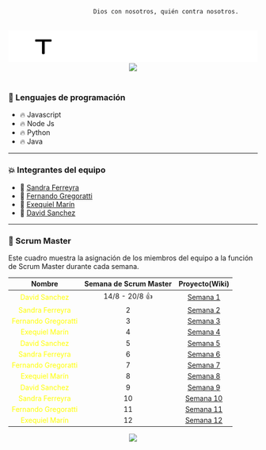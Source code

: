 
                            Dios con nosotros, quién contra nosotros.

<br>
<img src="https://github.com/testTPU/1/blob/main/logo-en-blanco.png?raw=true">
<br>
<div id="header" align="center">
    <img src="https://i.giphy.com/media/bGgsc5mWoryfgKBx1u/giphy.webp" width="660">
</div>
<br>

### :page_with_curl: Lenguajes de programación

- :fire: Javascript
- :fire: Node Js
- :fire: Python
- :fire: Java

---

### :collision: Integrantes del equipo

- :star2: [Sandra Ferreyra](https://github.com/sandraFerreyra) 
- :star2: [Fernando Gregoratti](https://github.com/mvkgamingarg)
- :star2: [Exequiel Marín](https://github.com/Exequiel3)
- :star2: [David Sanchez](https://github.com/nob322)

---

### :dizzy: Scrum Master

Este cuadro muestra la asignación de los miembros del equipo a la función de Scrum Master durante cada semana. 
<div align="center">
 

|    Nombre              | Semana de Scrum Master                                 |        Proyecto(Wiki)           |
|:---------------------:|:-----------------------------------------------------:|:-----------------------------:|
| <span style="color:yellow;">David Sanchez</span>         |  14/8 - 20/8 :+1:                                             |  [Semana 1](https://github.com/nob322/semana1)         |
| <span style="color:yellow;">Sandra Ferreyra</span> |      2                                           |  [Semana 2](https://github.com/sandraFerreyra/semana2) |
| <span style="color:yellow;">Fernando Gregoratti</span>|      3                                           |  [Semana 3](https://github.com/mvkgamingarg/semana3)   |
| <span style="color:yellow;">Exequiel Marín</span>       |      4                                           |  [Semana 4](https://github.com/Exequiel3/semana4)       |
| <span style="color:yellow;">David Sanchez</span>         |      5                                           |  [Semana 5](https://github.com/nob322/semana5)         |
| <span style="color:yellow;">Sandra Ferreyra</span> |      6                                           |  [Semana 6](https://github.com/sandraFerreyra/semana6) |
| <span style="color:yellow;">Fernando Gregoratti</span>|      7                                           |  [Semana 7](https://github.com/mvkgamingarg/semana7)   |
| <span style="color:yellow;">Exequiel Marín</span>       |      8                                           |  [Semana 8](https://github.com/Exequiel3/semana8)       |
| <span style="color:yellow;">David Sanchez</span>         |      9                                           |  [Semana 9](https://github.com/nob322/semana9)         |
| <span style="color:yellow;">Sandra Ferreyra</span> |      10                                          |  [Semana 10](https://github.com/sandraFerreyra/semana10)|
| <span style="color:yellow;">Fernando Gregoratti</span>|      11                                          |  [Semana 11](https://github.com/mvkgamingarg/semana11)  |
| <span style="color:yellow;">Exequiel Marín</span>       |      12                                          |  [Semana 12](https://github.com/Exequiel3/semana12)    |
</div>

<div id="header" align="center">
    <img src="https://i.giphy.com/media/qgQUggAC3Pfv687qPC/giphy.webp" width="660"/ autoplay>
</div>
<br>


